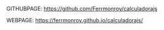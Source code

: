 GITHUBPAGE: https://github.com/Ferrmonroy/calculadorajs

WEBPAGE: https://ferrmonroy.github.io/calculadorajs/

